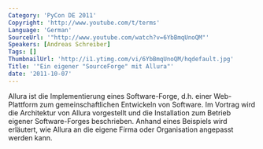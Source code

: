 ```yaml
---
Category: 'PyCon DE 2011'
Copyright: 'http://www.youtube.com/t/terms'
Language: 'German'
SourceUrl: '"http://www.youtube.com/watch?v=6YbBmqUnoQM"'
Speakers: [Andreas Schreiber]
Tags: []
ThumbnailUrl: 'http://i1.ytimg.com/vi/6YbBmqUnoQM/hqdefault.jpg'
Title: '"Ein eigener "SourceForge" mit Allura"'
date: '2011-10-07'
---
```

Allura ist die Implementierung eines Software-Forge, d.h. einer Web-Plattform zum gemeinschaftlichen Entwickeln von Software. Im Vortrag wird die Architektur von Allura vorgestellt und die Installation zum Betrieb eigener Software-Forges beschrieben. Anhand eines Beispiels wird erläutert, wie Allura an die eigene Firma oder Organisation angepasst werden kann.